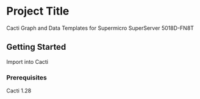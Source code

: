 # Project Title

Cacti Graph and Data Templates for Supermicro SuperServer 5018D-FN8T 

## Getting Started

Import into Cacti

### Prerequisites

Cacti 1.28


